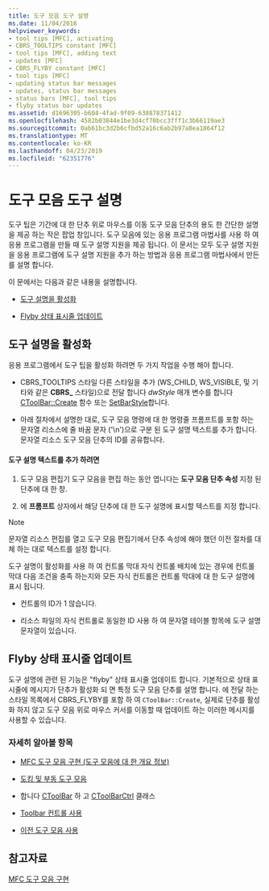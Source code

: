 ```yaml
---
title: 도구 모음 도구 설명
ms.date: 11/04/2016
helpviewer_keywords:
- tool tips [MFC], activating
- CBRS_TOOLTIPS constant [MFC]
- tool tips [MFC], adding text
- updates [MFC]
- CBRS_FLYBY constant [MFC]
- tool tips [MFC]
- updating status bar messages
- updates, status bar messages
- status bars [MFC], tool tips
- flyby status bar updates
ms.assetid: d1696305-b604-4fad-9f09-638878371412
ms.openlocfilehash: 4582b03844e1be3d4cf70bcc3fff1c3b66119ae3
ms.sourcegitcommit: 0ab61bc3d2b6cfbd52a16c6ab2b97a8ea1864f12
ms.translationtype: MT
ms.contentlocale: ko-KR
ms.lasthandoff: 04/23/2019
ms.locfileid: "62351776"
---
```

# <a name="toolbar-tool-tips"></a>도구 모음 도구 설명

도구 팁은 기간에 대 한 단추 위로 마우스를 이동 도구 모음 단추의 용도 한 간단한 설명을 제공 하는 작은 팝업 창입니다. 도구 모음에 있는 응용 프로그램 마법사를 사용 하 여 응용 프로그램을 만들 때 도구 설명 지원을 제공 됩니다. 이 문서는 모두 도구 설명 지원을 응용 프로그램에 도구 설명 지원을 추가 하는 방법과 응용 프로그램 마법사에서 만든를 설명 합니다.

이 문에서는 다음과 같은 내용을 설명합니다.

- [도구 설명을 활성화](#_core_activating_tool_tips)

- [Flyby 상태 표시줄 업데이트](#_core_fly_by_status_bar_updates)

##  <a name="_core_activating_tool_tips"></a> 도구 설명을 활성화

응용 프로그램에서 도구 팁을 활성화 하려면 두 가지 작업을 수행 해야 합니다.

- CBRS_TOOLTIPS 스타일 다른 스타일을 추가 (WS_CHILD, WS_VISIBLE, 및 기타와 같은 **CBRS_** 스타일)으로 전달 합니다 *dwStyle* 매개 변수를 합니다 [CToolBar::Create](../mfc/reference/ctoolbar-class.md#create) 함수 또는 [SetBarStyle](../mfc/reference/ccontrolbar-class.md#setbarstyle)합니다.

- 아래 절차에서 설명한 대로, 도구 모음 명령에 대 한 명령줄 프롬프트를 포함 하는 문자열 리소스에 줄 바꿈 문자 ('\n')으로 구분 된 도구 설명 텍스트를 추가 합니다. 문자열 리소스 도구 모음 단추의 ID를 공유합니다.

#### <a name="to-add-the-tool-tip-text"></a>도구 설명 텍스트를 추가 하려면

1. 도구 모음 편집기 도구 모음을 편집 하는 동안 엽니다는 **도구 모음 단추 속성** 지정 된 단추에 대 한 창.

1. 에 **프롬프트** 상자에서 해당 단추에 대 한 도구 설명에 표시할 텍스트를 지정 합니다.

> [!NOTE]
>  문자열 리소스 편집를 열고 도구 모음 편집기에서 단추 속성에 해야 했던 이전 절차를 대체 하는 대로 텍스트를 설정 합니다.

도구 설명이 활성화를 사용 하 여 컨트롤 막대 자식 컨트롤 배치에 있는 경우에 컨트롤 막대 다음 조건을 충족 하는지와 모든 자식 컨트롤은 컨트롤 막대에 대 한 도구 설명에 표시 됩니다.

- 컨트롤의 ID가 1 않습니다.

- 리소스 파일의 자식 컨트롤로 동일한 ID 사용 하 여 문자열 테이블 항목에 도구 설명 문자열이 있습니다.

##  <a name="_core_fly_by_status_bar_updates"></a> Flyby 상태 표시줄 업데이트

도구 설명에 관련 된 기능은 "flyby" 상태 표시줄 업데이트 합니다. 기본적으로 상태 표시줄에 메시지가 단추가 활성화 되 면 특정 도구 모음 단추를 설명 합니다. 에 전달 하는 스타일 목록에서 CBRS_FLYBY를 포함 하 여 `CToolBar::Create`, 실제로 단추를 활성화 하지 않고 도구 모음 위로 마우스 커서를 이동할 때 업데이트 하는 이러한 메시지를 사용할 수 있습니다.

### <a name="what-do-you-want-to-know-more-about"></a>자세히 알아볼 항목

- [MFC 도구 모음 구현 (도구 모음에 대 한 개요 정보)](../mfc/mfc-toolbar-implementation.md)

- [도킹 및 부동 도구 모음](../mfc/docking-and-floating-toolbars.md)

- 합니다 [CToolBar](../mfc/reference/ctoolbar-class.md) 하 고 [CToolBarCtrl](../mfc/reference/ctoolbarctrl-class.md) 클래스

- [Toolbar 컨트롤 사용](../mfc/working-with-the-toolbar-control.md)

- [이전 도구 모음 사용](../mfc/using-your-old-toolbars.md)

## <a name="see-also"></a>참고자료

[MFC 도구 모음 구현](../mfc/mfc-toolbar-implementation.md)
